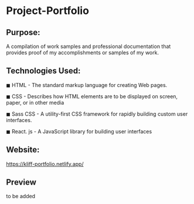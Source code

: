 # Project-Portfolio

## Purpose:

A compilation of work samples and professional documentation that provides proof of my accomplishments or samples of my work.

## Technologies Used:
◼ HTML - The standard markup language for creating Web pages.

◼ CSS - Describes how HTML elements are to be displayed on screen, paper, or in other media

◼ Sass CSS - A utility-first CSS framework for rapidly building custom user interfaces.

◼ React. js - A JavaScript library for building user interfaces

## Website:

https://kliff-portfolio.netlify.app/

## Preview

to be added
